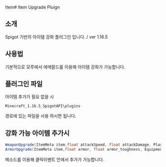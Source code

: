 Item# Item Upgrade Pluign
## 소개
Spigot 기반의 아이템 강화 플러그인 입니다. / ver 1.16.5
## 사용법
기본적으로 모루에서 에메랄드를 이용해 아이템 강화가 가능합니다.
## 플러그인 파일
아이템 추가가 필요 없을 시

	Minecraft_1.16.5_SpigotAPI\plugins

경로에 있는 파일을 사용 하시면 됩니다.
## 강화 가능 아이템 추가시
``` java
WeaponUpgrade(ItemMeta item,float attackSpeed, float attackDamage, Player player)
ArmorUpgrade(ItemMeta item,float armor, float armor_toughness, EquipmentSlot equipment, Player player)
```
메소드를 이용해 클릭이벤트 안에서 추가가 가능합니다.